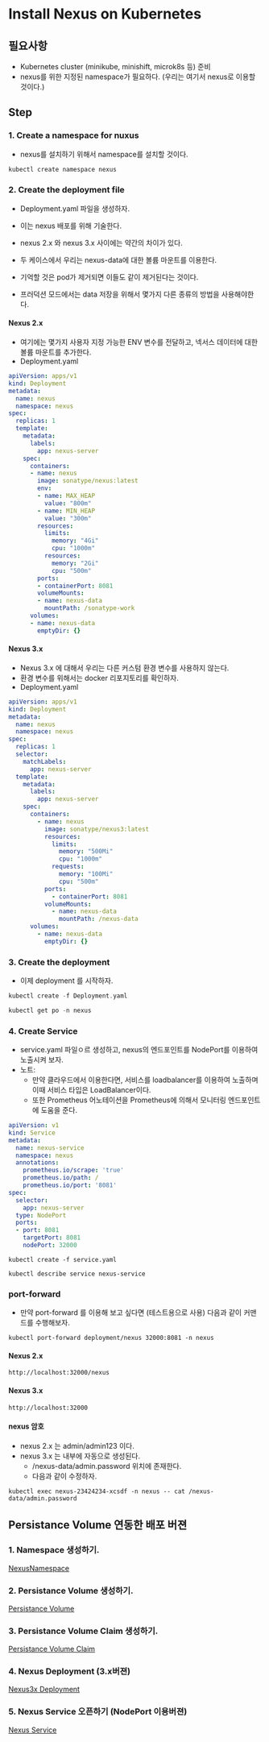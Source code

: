 # Install Nexus on Kubernetes

## 필요사항 

- Kubernetes cluster (minikube, minishift, microk8s 등) 준비
- nexus를 위한 지정된 namespace가 필요하다. (우리는 여기서 nexus로 이용할 것이다.)

## Step 

### 1. Create a namespace for nuxus 

- nexus를 설치하기 위해서 namespace를 설치할 것이다. 

```go
kubectl create namespace nexus
```

### 2. Create the deployment file 

- Deployment.yaml 파일을 생성하자. 
- 이는 nexus 배포를 위해 기술한다.
  
- nexus 2.x 와 nexus 3.x 사이에는 약간의 차이가 있다. 
- 두 케이스에서 우리는 nexus-data에 대한 볼륨 마운트를 이용한다. 
- 기억할 것은 pod가 제거되면 이들도 같이 제거된다는 것이다. 
- 프러덕션 모드에서는 data 저장을 위해서 몇가지 다른 종류의 방법을 사용해야한다. 

#### Nexus 2.x

- 여기에는 몇가지 사용자 지정 가능한 ENV 변수를 전달하고, 넥서스 데이터에 대한 볼륨 마운트를 추가한다. 
- Deployment.yaml

```yaml
apiVersion: apps/v1
kind: Deployment
metadata:
  name: nexus
  namespace: nexus
spec:
  replicas: 1
  template:
    metadata:
      labels:
        app: nexus-server
    spec:
      containers:
      - name: nexus
        image: sonatype/nexus:latest
        env:
        - name: MAX_HEAP
          value: "800m"
        - name: MIN_HEAP
          value: "300m"
        resources:
          limits:
            memory: "4Gi"
            cpu: "1000m"
          resources:
            memory: "2Gi"
            cpu: "500m"
        ports:
        - containerPort: 8081
        volumeMounts:
        - name: nexus-data
          mountPath: /sonatype-work
      volumes:
      - name: nexus-data
        emptyDir: {}
```

#### Nexus 3.x

- Nexus 3.x 에 대해서 우리는 다른 커스텀 환경 변수를 사용하지 않는다.
- 환경 변수를 위해서는 docker 리포지토리를 확인하자. 
- Deployment.yaml

```yaml
apiVersion: apps/v1
kind: Deployment
metadata:
  name: nexus
  namespace: nexus
spec:
  replicas: 1
  selector:
    matchLabels:
      app: nexus-server
  template:
    metadata:
      labels:
        app: nexus-server
    spec:
      containers:
        - name: nexus
          image: sonatype/nexus3:latest
          resources:
            limits:
              memory: "500Mi"
              cpu: "1000m"
            requests:
              memory: "100Mi"
              cpu: "500m"
          ports:
            - containerPort: 8081
          volumeMounts:
            - name: nexus-data
              mountPath: /nexus-data
      volumes:
        - name: nexus-data
          emptyDir: {}
```

### 3. Create the deployment

- 이제 deployment 를 시작하자. 

```go
kubectl create -f Deployment.yaml
```

```go
kubectl get po -n nexus
```

### 4. Create Service 

- service.yaml 파일ㅇ르 생성하고, nexus의 엔드포인트를 NodePort를 이용하여 노출시켜 보자. 
- 노트: 
  - 만약 클라우드에서 이용한다면, 서비스를 loadbalancer를 이용하여 노출하며 이때 서비스 타입은 LoadBalancer이다. 
  - 또한 Prometheus 어노테이션을 Prometheus에 의해서 모니터링 엔드포인트에 도움을 준다. 

```yaml
apiVersion: v1
kind: Service
metadata:
  name: nexus-service
  namespace: nexus
  annotations:
    prometheus.io/scrape: 'true'
    prometheus.io/path: /
    prometheus.io/port: '8081'
spec:
  selector:
    app: nexus-server
  type: NodePort
  ports:
  - port: 8081
    targetPort: 8081
    nodePort: 32000
```

```
kubectl create -f service.yaml

kubectl describe service nexus-service
```

### port-forward

- 만약 port-forward 를 이용해 보고 싶다면 (테스트용으로 사용) 다음과 같이 커맨드를 수행해보자. 

```
kubectl port-forward deployment/nexus 32000:8081 -n nexus
```

#### Nexus 2.x


```
http://localhost:32000/nexus
```

#### Nexus 3.x

```
http://localhost:32000
```

#### nexus 암호 

- nexus 2.x 는 admin/admin123 이다. 
- nexus 3.x 는 내부에 자동으로 생성된다. 
  - /nexus-data/admin.password 위치에 존재한다. 
  - 다음과 같이 수정하자. 
 
```
kubectl exec nexus-23424234-xcsdf -n nexus -- cat /nexus-data/admin.password
```

## Persistance Volume 연동한 배포 버젼

### 1. Namespace 생성하기. 

[NexusNamespace](01.NexusNamespace.yaml)

### 2. Persistance Volume 생성하기. 

[Persistance Volume](02.PersistanceVolume.yaml)

### 3. Persistance Volume Claim 생성하기. 

[Persistance Volume Claim](03.PersistanceVolumeClaim.yaml)

### 4. Nexus Deployment (3.x버젼)

[Nexus3x Deployment](05.Nexus3xDeployment.yaml)

### 5. Nexus Service 오픈하기 (NodePort 이용버젼)

[Nexus Service](06.NexusService.yaml)